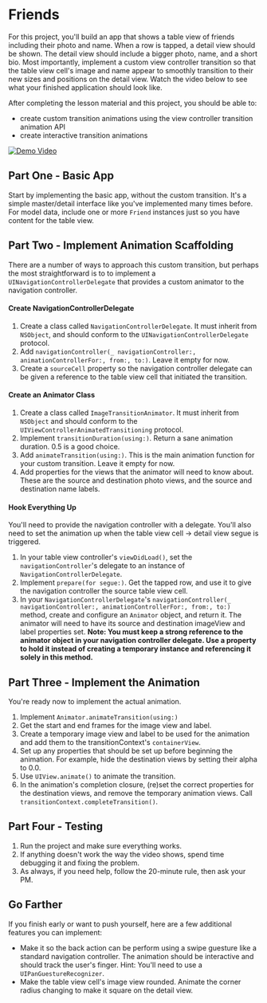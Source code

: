# Friends

For this project, you'll build an app that shows a table view of friends including their photo and name. When a row is tapped, a detail view should be shown. The detail view should include a bigger photo, name, and a short bio. Most importantly, implement a custom view controller transition so that the table view cell's image and name appear to smoothly transition to their new sizes and positions on the detail view. Watch the video below to see what your finished application should look like.

After completing the lesson material and this project, you should be able to:

- create custom transition animations using the view controller transition animation API
- create interactive transition animations

[![Demo Video](https://img.youtube.com/vi/eSh93_D_xbE/0.jpg)](https://www.youtube.com/watch?v=eSh93_D_xbE)

## Part One - Basic App

Start by implementing the basic app, without the custom transition. It's a simple master/detail interface like you've implemented many times before. For model data, include one or more `Friend` instances just so you have content for the table view.

## Part Two - Implement Animation Scaffolding

There are a number of ways to approach this custom transition, but perhaps the most straightforward is to to implement a `UINavigationControllerDelegate` that provides a custom animator to the navigation controller.

#### Create NavigationControllerDelegate

1. Create a class called `NavigationControllerDelegate`. It must inherit from `NSObject`, and should conform to the `UINavigationControllerDelegate` protocol.
2. Add `navigationController(_ navigationController:, animationControllerFor:, from:, to:)`. Leave it empty for now.
3. Create a `sourceCell` property so the navigation controller delegate can be given a reference to the table view cell that initiated the transition.

#### Create an Animator Class

1. Create a class called `ImageTransitionAnimator`. It must inherit from `NSObject` and should conform to the `UIViewControllerAnimatedTransitioning` protocol.
2. Implement `transitionDuration(using:)`. Return a sane animation duration. 0.5 is a good choice.
3. Add `animateTransition(using:)`. This is the main animation function for your custom transition. Leave it empty for now.
4. Add properties for the views that the animator will need to know about. These are the source and destination photo views, and the source and destination name labels.

#### Hook Everything Up

You'll need to provide the navigation controller with a delegate. You'll also need to set the animation up when the table view cell -> detail view segue is triggered.

1. In your table view controller's `viewDidLoad()`, set the `navigationController`'s delegate to an instance of `NavigationControllerDelegate`.
2. Implement `prepare(for segue:)`. Get the tapped row, and use it to give the navigation controller the source table view cell.
3. In your `NavigationControllerDelegate`'s `navigationController(_ navigationController:, animationControllerFor:, from:, to:)` method, create and configure an `Animator` object, and return it. The animator will need to have its source and destination imageView and label properties set. **Note: You must keep a strong reference to the animator object in your navigation controller delegate. Use a property to hold it instead of creating a temporary instance and referencing it solely in this method.**

## Part Three - Implement the Animation

You're ready now to implement the actual animation.

1. Implement `Animator.animateTransition(using:)`
2. Get the start and end frames for the image view and label.
3. Create a temporary image view and label to be used for the animation and add them to the transitionContext's `containerView`.
4. Set up any properties that should be set up before beginning the animation. For example, hide the destination views by setting their alpha to 0.0.
5. Use `UIView.animate()` to animate the transition.
6. In the animation's completion closure, (re)set the correct properties for the destination views, and remove the temporary animation views. Call `transitionContext.completeTransition()`.

## Part Four - Testing

1. Run the project and make sure everything works.
2. If anything doesn't work the way the video shows, spend time debugging it and fixing the problem.
3. As always, if you need help, follow the 20-minute rule, then ask your PM.

## Go Farther

If you finish early or want to push yourself, here are a few additional features you can implement:

- Make it so the back action can be perform using a swipe guesture like a standard navigation controller. The animation should be interactive and should track the user's finger. Hint: You'll need to use a `UIPanGuestureRecognizer`.
- Make the table view cell's image view rounded. Animate the corner radius changing to make it square on the detail view.
